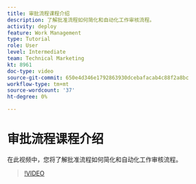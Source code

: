 ```yaml
---
title: 审批流程课程介绍
description: 了解批准流程如何简化和自动化工作审核流程。
activity: deploy
feature: Work Management
type: Tutorial
role: User
level: Intermediate
team: Technical Marketing
kt: 8961
doc-type: video
source-git-commit: 650e4d346e1792863930dcebafacab4c88f2a8bc
workflow-type: tm+mt
source-wordcount: '37'
ht-degree: 0%

---
```


# 审批流程课程介绍

在此视频中，您将了解批准流程如何简化和自动化工作审核流程。

>[!VIDEO](https://video.tv.adobe.com/v/335224/?quality=12&learn=on)
